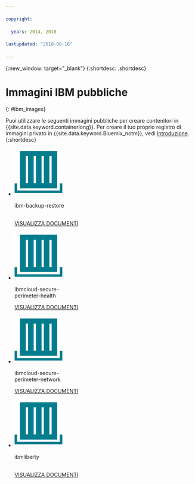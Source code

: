 ```yaml
---

copyright:

  years: 2014, 2018

lastupdated: "2018-08-16"

---
```


{:new_window: target="_blank"}
{:shortdesc: .shortdesc}

# Immagini IBM pubbliche
{: #ibm_images}

Puoi utilizzare le seguenti immagini pubbliche per creare contenitori in {{site.data.keyword.containerlong}}. Per creare il tuo proprio registro di immagini privato in {{site.data.keyword.Bluemix_notm}}, vedi [Introduzione](/docs/services/Registry/index.html).
{:shortdesc}


<ul class="runtimeIconList">
<li>
<p class="runtimeIcon"><img src="images/container-image_ibm.svg" alt="Per ulteriori informazioni sull'immagine ibm-backup-restore, consulta la documentazione."></p>
<p class="runtimeTitle">ibm-backup-restore<br /> <br /></p>
<p class="runtimeLink"><a format="html" href="/docs/services/RegistryImages/ibm-backup-restore/index.html" scope="peer" title="Per ulteriori informazioni sull'immagine ibm-backup-restore, consulta la documentazione.">VISUALIZZA DOCUMENTI</a></p>
</li>
  
<li>
<p class="runtimeIcon"><img src="images/container-image_ibm.svg" alt="Puoi utilizzare l'immagine ibmcloud-secure-perimeter-health per eseguire scansioni e inviare notifiche relative ai percorsi vulnerabili all'interno delle reti dell'infrastruttura IBM CLoud."></p>
<p class="runtimeTitle">ibmcloud-secure-<br />perimeter-health</p>
<p class="runtimeLink"><a format="html"
href="/docs/services/RegistryImages/ibmcloud-secure-perimeter-health/index.html" scope="peer"
 title="Puoi utilizzare l'immagine ibmcloud-secure-perimeter-health per eseguire la scansione dei percorsi esposti nelle reti dell'infrastruttura IBM Cloud e notificarli.">VISUALIZZA DOCUMENTI</a></p>
</li>

<li>
<p class="runtimeIcon"><img src="images/container-image_ibm.svg" alt="Puoi utilizzare l'immagine ibmcloud-secure-perimeter-network per applicare la configurazione Vyatta per un Secure Perimeter Segment."></p>
<p class="runtimeTitle">ibmcloud-secure-<br />perimeter-network</p>
<p class="runtimeLink"><a format="html"
href="/docs/services/RegistryImages/ibmcloud-secure-perimeter-network/index.html" scope="peer"
 title="Puoi utilizzare l'immagine ibmcloud-secure-perimeter-network per applicare la configurazione Vyatta per un Secure Perimeter Segment.">VISUALIZZA DOCUMENTI</a></p>
</li>

<li>
<p class="runtimeIcon"><img src="images/container-image_ibm.svg" alt="Puoi utilizzare le immagini ibmliberty come immagine principale per creare la tua propria immagine e distribuire le tue applicazioni WAR, EAR o OSGi basate su Java in un contenitore IBM WebSphere Application Server Liberty."></p>
<p class="runtimeTitle">ibmliberty<br /> <br /></p>
<p class="runtimeLink"><a format="html" href="/docs/services/RegistryImages/ibmliberty/index.html" scope="peer" title="Puoi utilizzare le immagini ibmliberty come immagine principale per creare la tua propria immagine e distribuire le tue applicazioni WAR, EAR o OSGi basate su Java in un contenitore IBM WebSphere Application Server Liberty.">VISUALIZZA DOCUMENTI</a></p>
</li>

</ul>
